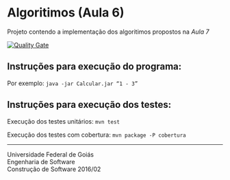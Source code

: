 # Algoritimos (Aula 6)

Projeto contendo a implementação dos algoritimos propostos na *Aula 7*

[![Quality Gate](https://sonarqube.com/api/badges/gate?key=br.ufg.cs.cleydsonjr:cs20162-aula11)](https://sonarqube.com/dashboard/index?id=br.ufg.cs.cleydsonjr%3Acs20162-aula11)

## Instruções para execução do programa:
Por exemplo:
`java -jar Calcular.jar “1 - 3”`

## Instruções para execução dos testes:
Execução dos testes unitários:
`mvn test`

Execução dos testes com cobertura:
`mvn package -P cobertura`

----------
Universidade Federal de Goiás  
Engenharia de Software  
Construção de Software 2016/02  
